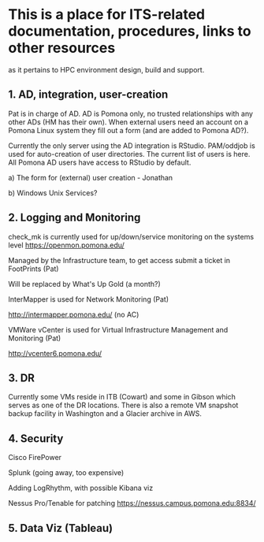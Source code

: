 # This is a place for ITS-related documentation, procedures, links to other resources 
as it pertains to HPC environment design, build and support.

## 1. AD, integration, user-creation

   Pat is in charge of AD. AD is Pomona only, no trusted relationships with any other ADs (HM has their own).
   When external users need an account on a Pomona Linux system they fill out a form (and are added to Pomona AD?).
   
   Currently the only server using the AD integration is RStudio. PAM/oddjob is used for auto-creation of user directories.
   The current list of users is here.
   All Pomona AD users have access to RStudio by default.

   a) The form for (external) user creation - Jonathan
   
   
   b) Windows Unix Services?
   

## 2. Logging and Monitoring

check_mk is currently used for up/down/service monitoring on the systems level
https://openmon.pomona.edu/

Managed by the Infrastructure team, to get access submit a ticket in FootPrints (Pat)

Will be replaced by What's Up Gold (a month?)

InterMapper is used for Network Monitoring (Pat)

http://intermapper.pomona.edu/ (no AC)

VMWare vCenter is used for Virtual Infrastructure Management and Monitoring (Pat)

http://vcenter6.pomona.edu/

## 3. DR

Currently some VMs reside in ITB (Cowart) and some in Gibson which serves as one of the DR locations.
There is also a remote VM snapshot backup facility in Washington and a Glacier archive in AWS.

## 4. Security

Cisco FirePower

Splunk (going away, too expensive)

Adding LogRhythm, with possible Kibana viz

Nessus Pro/Tenable for patching https://nessus.campus.pomona.edu:8834/

## 5. Data Viz (Tableau)


